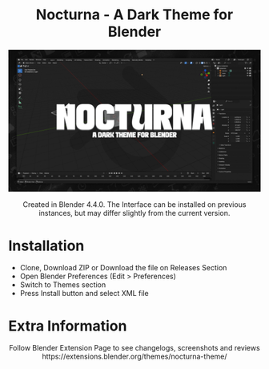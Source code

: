 <div align="center">

  # Nocturna - A Dark Theme for Blender

![alt text](https://github.com/AlejandroSqr/Nocturna-Theme/blob/main/assets/N_00.png)

Created in Blender 4.4.0. The Interface can be installed on previous instances, but may differ slightly from the current version.

<div align="left">

# Installation
-  Clone, Download ZIP or Download the file on Releases Section 
-  Open Blender Preferences (Edit > Preferences)
-  Switch to Themes section
-  Press Install button and select XML file

# Extra Information

<div align="center">
Follow Blender Extension Page to see changelogs, screenshots and reviews
https://extensions.blender.org/themes/nocturna-theme/
